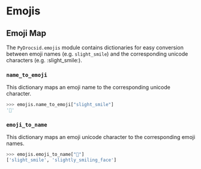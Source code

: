 # Emojis

## Emoji Map
The `PyDrocsid.emojis` module contains dictionaries for easy conversion between emoji names (e.g. `slight_smile`) and the corresponding unicode characters (e.g. :slight_smile:).

### `name_to_emoji`
This dictionary maps an emoji name to the corresponding unicode character.

```python
>>> emojis.name_to_emoji["slight_smile"]
'🙂'
```

### `emoji_to_name`
This dictionary maps an emoji unicode character to the corresponding emoji names.

```python
>>> emojis.emoji_to_name["🙂"]
['slight_smile', 'slightly_smiling_face']
```
